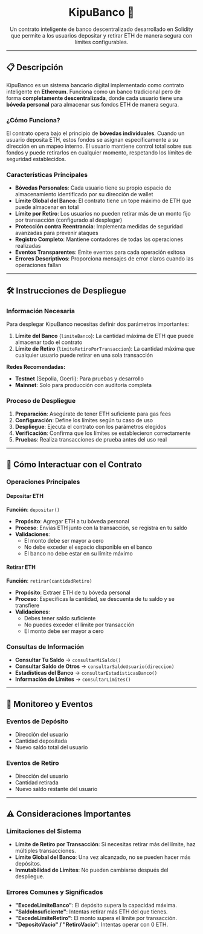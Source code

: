 <h1 align="center">KipuBanco 🏦</h1>

<p align="center">
Un contrato inteligente de banco descentralizado desarrollado en Solidity que permite a los usuarios depositar y retirar ETH de manera segura con límites configurables.
</p>

<hr/>

<h2>📋 Descripción</h2>

<p>
KipuBanco es un sistema bancario digital implementado como contrato inteligente en <b>Ethereum</b>. 
Funciona como un banco tradicional pero de forma <b>completamente descentralizada</b>, 
donde cada usuario tiene una <b>bóveda personal</b> para almacenar sus fondos ETH de manera segura.
</p>

<h3>¿Cómo Funciona?</h3>

<p>
El contrato opera bajo el principio de <b>bóvedas individuales</b>. 
Cuando un usuario deposita ETH, estos fondos se asignan específicamente a su dirección en un mapeo interno. 
El usuario mantiene control total sobre sus fondos y puede retirarlos en cualquier momento, 
respetando los límites de seguridad establecidos.
</p>

<h3>Características Principales</h3>
<ul>
  <li><b>Bóvedas Personales</b>: Cada usuario tiene su propio espacio de almacenamiento identificado por su dirección de wallet</li>
  <li><b>Límite Global del Banco</b>: El contrato tiene un tope máximo de ETH que puede almacenar en total</li>
  <li><b>Límite por Retiro</b>: Los usuarios no pueden retirar más de un monto fijo por transacción (configurado al desplegar)</li>
  <li><b>Protección contra Reentrancia</b>: Implementa medidas de seguridad avanzadas para prevenir ataques</li>
  <li><b>Registro Completo</b>: Mantiene contadores de todas las operaciones realizadas</li>
  <li><b>Eventos Transparentes</b>: Emite eventos para cada operación exitosa</li>
  <li><b>Errores Descriptivos</b>: Proporciona mensajes de error claros cuando las operaciones fallan</li>
</ul>

<hr/>

<h2>🛠️ Instrucciones de Despliegue</h2>

<h3>Información Necesaria</h3>
<p>Para desplegar KipuBanco necesitas definir dos parámetros importantes:</p>
<ol>
  <li><b>Límite del Banco</b> (<code>limiteBanco</code>): La cantidad máxima de ETH que puede almacenar todo el contrato</li>
  <li><b>Límite de Retiro</b> (<code>limiteRetiroPorTransaccion</code>): La cantidad máxima que cualquier usuario puede retirar en una sola transacción</li>
</ol>

<p><b>Redes Recomendadas:</b></p>
<ul>
  <li><b>Testnet</b> (Sepolia, Goerli): Para pruebas y desarrollo</li>
  <li><b>Mainnet</b>: Solo para producción con auditoría completa</li>
</ul>

<h3>Proceso de Despliegue</h3>
<ol>
  <li><b>Preparación</b>: Asegúrate de tener ETH suficiente para gas fees</li>
  <li><b>Configuración</b>: Define los límites según tu caso de uso</li>
  <li><b>Despliegue</b>: Ejecuta el contrato con los parámetros elegidos</li>
  <li><b>Verificación</b>: Confirma que los límites se establecieron correctamente</li>
  <li><b>Pruebas</b>: Realiza transacciones de prueba antes del uso real</li>
</ol>

<hr/>

<h2>🎯 Cómo Interactuar con el Contrato</h2>

<h3>Operaciones Principales</h3>

<h4>Depositar ETH</h4>
<p><b>Función</b>: <code>depositar()</code></p>
<ul>
  <li><b>Propósito</b>: Agregar ETH a tu bóveda personal</li>
  <li><b>Proceso</b>: Envías ETH junto con la transacción, se registra en tu saldo</li>
  <li><b>Validaciones</b>: 
    <ul>
      <li>El monto debe ser mayor a cero</li>
      <li>No debe exceder el espacio disponible en el banco</li>
      <li>El banco no debe estar en su límite máximo</li>
    </ul>
  </li>
</ul>

<h4>Retirar ETH</h4>
<p><b>Función</b>: <code>retirar(cantidadRetiro)</code></p>
<ul>
  <li><b>Propósito</b>: Extraer ETH de tu bóveda personal</li>
  <li><b>Proceso</b>: Especificas la cantidad, se descuenta de tu saldo y se transfiere</li>
  <li><b>Validaciones</b>:
    <ul>
      <li>Debes tener saldo suficiente</li>
      <li>No puedes exceder el límite por transacción</li>
      <li>El monto debe ser mayor a cero</li>
    </ul>
  </li>
</ul>

<h3>Consultas de Información</h3>
<ul>
  <li><b>Consultar Tu Saldo</b> → <code>consultarMiSaldo()</code></li>
  <li><b>Consultar Saldo de Otros</b> → <code>consultarSaldoUsuario(direccion)</code></li>
  <li><b>Estadísticas del Banco</b> → <code>consultarEstadisticasBanco()</code></li>
  <li><b>Información de Límites</b> → <code>consultarLimites()</code></li>
</ul>

<hr/>

<h2>📡 Monitoreo y Eventos</h2>

<h3>Eventos de Depósito</h3>
<ul>
  <li>Dirección del usuario</li>
  <li>Cantidad depositada</li>
  <li>Nuevo saldo total del usuario</li>
</ul>

<h3>Eventos de Retiro</h3>
<ul>
  <li>Dirección del usuario</li>
  <li>Cantidad retirada</li>
  <li>Nuevo saldo restante del usuario</li>
</ul>

<hr/>

<h2>⚠️ Consideraciones Importantes</h2>

<h3>Limitaciones del Sistema</h3>
<ul>
  <li><b>Límite de Retiro por Transacción</b>: Si necesitas retirar más del límite, haz múltiples transacciones.</li>
  <li><b>Límite Global del Banco</b>: Una vez alcanzado, no se pueden hacer más depósitos.</li>
  <li><b>Inmutabilidad de Límites</b>: No pueden cambiarse después del despliegue.</li>
</ul>

<h3>Errores Comunes y Significados</h3>
<ul>
  <li><b>"ExcedeLimiteBanco"</b>: El depósito supera la capacidad máxima.</li>
  <li><b>"SaldoInsuficiente"</b>: Intentas retirar más ETH del que tienes.</li>
  <li><b>"ExcedeLimiteRetiro"</b>: El monto supera el límite por transacción.</li>
  <li><b>"DepositoVacio" / "RetiroVacio"</b>: Intentas operar con 0 ETH.</li>
</ul>
